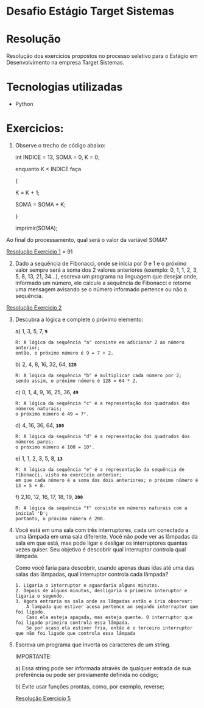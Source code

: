 # Desafio Estágio Target Sistemas

# Resolução
Resolução dos exercicios propostos no processo seletivo para o Estágio em Desenvolvimento na empresa Target Sistemas.

# Tecnologias utilizadas
- Python

# Exercicios:
1) Observe o trecho de código abaixo:
   

      int INDICE = 13, SOMA = 0, K = 0;
      
      enquanto K < INDICE faça  
      
      {  
      
      K = K + 1;  
      
      SOMA = SOMA + K;  
      
      }  
      
      imprimir(SOMA);  



Ao final do processamento, qual será o valor da variável SOMA?

[Resolução Exercicio 1](https://github.com/Breno-Dameto/target-sistemas-teste/tree/e6f553ca423e9a8ae39dc422b4e501cb46684195/exercicio1) = 91

2) Dado a sequência de Fibonacci, onde se inicia por 0 e 1 e o próximo valor sempre será a soma dos 2 valores anteriores (exemplo: 0, 1, 1, 2, 3, 5, 8, 13, 21, 34...), escreva um programa na linguagem que desejar onde, informado um número, ele calcule a sequência de Fibonacci e retorne uma mensagem avisando se o número informado pertence ou não a sequência.

[Resolução Exercicio 2](https://github.com/Breno-Dameto/target-sistemas-teste/tree/e6f553ca423e9a8ae39dc422b4e501cb46684195/exercicio2)

3) Descubra a lógica e complete o próximo elemento:

    a) 1, 3, 5, 7, <strong><code>9</code></strong>
     ```
     R: A lógica da sequência "a" consiste em adicionar 2 ao número anterior;
     então, o próximo número é 9 = 7 + 2.
     ```
    b) 2, 4, 8, 16, 32, 64, <strong><code>128</code></strong>
     ```
     R: A lógica da sequência "b" é multiplicar cada número por 2;
     sendo assim, o próximo número é 128 = 64 * 2.

     ```
    
    c) 0, 1, 4, 9, 16, 25, 36, <strong><code>49</code></strong>
     ```
     R: A lógica da sequência "c" é a representação dos quadrados dos números naturais;
     o próximo número é 49 = 7².
     ```
    
    d) 4, 16, 36, 64, <strong><code>100</code></strong>
     ```
     R: A lógica da sequência "d" é a representação dos quadrados dos números pares;
     o próximo número é 100 = 10².
     ```
    
    e) 1, 1, 2, 3, 5, 8,  <strong><code>13</code></strong>
     ```
     R: A lógica da sequência "e" é a representação da sequência de Fibonacci, vista no exercício anterior;
     em que cada número é a soma dos dois anteriores; o próximo número é 13 = 5 + 8.
     ```
    
    f) 2,10, 12, 16, 17, 18, 19, <strong><code>200</code></strong>
     ```
     R: A lógica da sequência "f" consiste em números naturais com a inicial 'D';
     portanto, o próximo número é 200.
     ```

4) Você está em uma sala com três interruptores, cada um conectado a uma lâmpada em uma sala diferente. Você não pode ver as lâmpadas da sala em que está, mas pode ligar e desligar os interruptores quantas vezes quiser. Seu objetivo é descobrir qual interruptor controla qual lâmpada.

    Como você faria para descobrir, usando apenas duas idas até uma das salas das lâmpadas, qual interruptor controla cada lâmpada?

   ```
   1. Ligaria o interruptor e aguardaria alguns minutos.
   2. Depois de alguns minutos, desligaria o primeiro interuptor e ligaria o segundo.
   3. Agora entraria na sala onde as lâmpadas estão e iria observar:
       A lampada que estiver acesa pertence ao segundo interruptor que foi ligado.
       Caso ela esteja apagada, mas esteja quente. O interruptor que foi ligado primeiro controla essa lâmpada.
       Se por acaso ela estiver fria, então é o terceiro interruptor que não foi ligado que controla essa lâmpada
   ```
5) Escreva um programa que inverta os caracteres de um string.


    IMPORTANTE:
    
    a) Essa string pode ser informada através de qualquer entrada de sua preferência ou pode ser previamente definida no código;
    
    b) Evite usar funções prontas, como, por exemplo, reverse;

   [Resolução Exercicio 5](https://github.com/Breno-Dameto/target-sistemas-teste/tree/e6f553ca423e9a8ae39dc422b4e501cb46684195/exercicio5)
 
